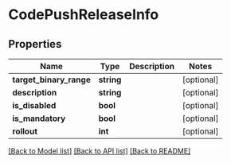 # CodePushReleaseInfo

## Properties
Name | Type | Description | Notes
------------ | ------------- | ------------- | -------------
**target_binary_range** | **string** |  | [optional] 
**description** | **string** |  | [optional] 
**is_disabled** | **bool** |  | [optional] 
**is_mandatory** | **bool** |  | [optional] 
**rollout** | **int** |  | [optional] 

[[Back to Model list]](../README.md#documentation-for-models) [[Back to API list]](../README.md#documentation-for-api-endpoints) [[Back to README]](../README.md)


